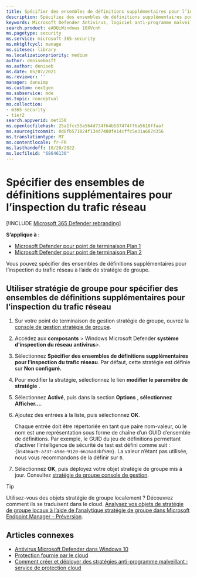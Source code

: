 ```yaml
---
title: Spécifier des ensembles de définitions supplémentaires pour l’inspection du trafic réseau pour Microsoft Defender Antivirus
description: Spécifiez des ensembles de définitions supplémentaires pour l’inspection du trafic réseau pour Microsoft Defender Antivirus.
keywords: Microsoft Defender Antivirus, logiciel anti-programme malveillant, sécurité, defender, inspection du trafic réseau
search.product: eADQiWindows 10XVcnh
ms.pagetype: security
ms.service: microsoft-365-security
ms.mktglfcycl: manage
ms.sitesec: library
ms.localizationpriority: medium
author: denisebmsft
ms.author: deniseb
ms.date: 05/07/2021
ms.reviewer: ''
manager: dansimp
ms.custom: nextgen
ms.subservice: mde
ms.topic: conceptual
ms.collection:
- m365-security
- tier2
search.appverid: met150
ms.openlocfilehash: 25a1fcc55a564d734f64b587474ff6a5610ffaaf
ms.sourcegitcommit: 0d8fb571024f134d7480fe14cffc5e31a687d356
ms.translationtype: MT
ms.contentlocale: fr-FR
ms.lasthandoff: 10/20/2022
ms.locfileid: "68646130"
---
```

# <a name="specify-additional-definition-sets-for-network-traffic-inspection"></a>Spécifier des ensembles de définitions supplémentaires pour l’inspection du trafic réseau

[!INCLUDE [Microsoft 365 Defender rebranding](../../includes/microsoft-defender.md)]

**S’applique à :**
- [Microsoft Defender pour point de terminaison Plan 1](https://go.microsoft.com/fwlink/?linkid=2154037)
- [Microsoft Defender pour point de terminaison Plan 2](https://go.microsoft.com/fwlink/?linkid=2154037)

Vous pouvez spécifier des ensembles de définitions supplémentaires pour l’inspection du trafic réseau à l’aide de stratégie de groupe.

## <a name="use-group-policy-to-specify-additional-definition-sets-for-network-traffic-inspection"></a>Utiliser stratégie de groupe pour spécifier des ensembles de définitions supplémentaires pour l’inspection du trafic réseau

1. Sur votre point de terminaison de gestion stratégie de groupe, ouvrez la [console de gestion stratégie de groupe](/previous-versions/windows/it-pro/windows-server-2008-R2-and-2008/cc731212(v=ws.11)).

2. Accédez aux **composants** \> Windows Microsoft Defender **système d’inspection du réseau** **antivirus**\>.

3. Sélectionnez **Spécifier des ensembles de définitions supplémentaires pour l’inspection du trafic réseau**. Par défaut, cette stratégie est définie sur **Non configuré.**

4. Pour modifier la stratégie, sélectionnez le lien **modifier le paramètre de stratégie** .

5. Sélectionnez **Activé**, puis dans la section **Options** , **sélectionnez Afficher...**.

6. Ajoutez des entrées à la liste, puis sélectionnez **OK**.

   Chaque entrée doit être répertoriée en tant que paire nom-valeur, où le nom est une représentation sous forme de chaîne d’un GUID d’ensemble de définitions. Par exemple, le GUID du jeu de définitions permettant d’activer l’intelligence de sécurité de test est défini comme suit : `{b54b6ac9-a737-498e-9120-6616ad3bf590}`. La valeur n’étant pas utilisée, nous vous recommandons de la définir sur `0`.

7. Sélectionnez **OK**, puis déployez votre objet stratégie de groupe mis à jour. Consultez [stratégie de groupe console de gestion](/windows/win32/srvnodes/group-policy).

> [!TIP]
> Utilisez-vous des objets stratégie de groupe localement ? Découvrez comment ils se traduisent dans le cloud. [Analysez vos objets de stratégie de groupe locaux à l’aide de l’analytique stratégie de groupe dans Microsoft Endpoint Manager - Préversion](/mem/intune/configuration/group-policy-analytics).

## <a name="related-articles"></a>Articles connexes

- [Antivirus Microsoft Defender dans Windows 10](microsoft-defender-antivirus-in-windows-10.md)
- [Protection fournie par le cloud](enable-cloud-protection-microsoft-defender-antivirus.md)
- [Comment créer et déployer des stratégies anti-programme malveillant : service de protection cloud](/configmgr/protect/deploy-use/endpoint-antimalware-policies#cloud-protection-service)
